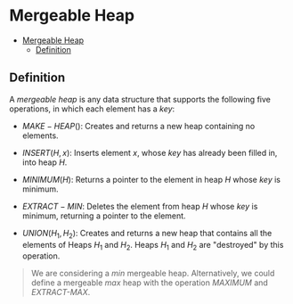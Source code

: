 # Mergeable Heap

- [Mergeable Heap](#mergeable-heap)
  - [Definition](#definition)

## Definition

A *mergeable heap* is any data structure that supports the following five operations, in which each element has a *key*:

* $MAKE-HEAP()$: Creates and returns a new heap containing no elements.

* $INSERT(H, x)$: Inserts element *x*, whose *key* has already been filled in, into heap *H*.

* $MINIMUM(H)$: Returns a pointer to the element in heap *H* whose *key* is minimum.

* $EXTRACT-MIN$: Deletes the element from heap *H* whose *key* is minimum, returning a pointer to the element.

* $UNION(H_1, H_2)$: Creates and returns a new heap that contains all the elements of Heaps $H_1$ and $H_2$. Heaps $H_1$ and $H_2$ are "destroyed" by this operation.

> We are considering a *min* mergeable heap. Alternatively, we could define a mergeable *max* heap with the operation *MAXIMUM* and *EXTRACT-MAX*.

